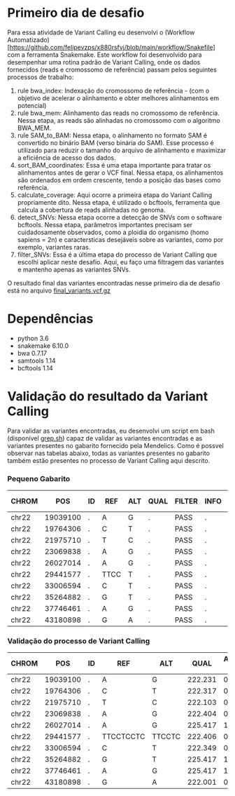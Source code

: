 # Primeiro dia de desafio

Para essa atividade de Variant Calling eu desenvolvi o (Workflow Automatizado)[https://github.com/felipevzps/x880rsfvj/blob/main/workflow/Snakefile] com a ferramenta Snakemake. Este workflow foi desenvolvido para desempenhar uma rotina padrão de Variant Calling, onde os dados fornecidos (reads e cromossomo de referência) passam pelos seguintes processos de trabalho:

1) rule bwa_index: Indexação do cromossomo de referência - (com o objetivo de acelerar o alinhamento e obter melhores alinhamentos em potencial)
2) rule bwa_mem: Alinhamento das reads no cromossomo de referência. Nessa etapa, as reads são alinhadas no cromossomo com o algoritmo BWA_MEM. 
3) rule SAM_to_BAM: Nessa etapa, o alinhamento no formato SAM é convertido no binário BAM (verso binária do SAM). Esse processo é utilizado para reduzir o tamanho do arquivo de alinhamento e maximizar a eficiência de acesso dos dados.
4) sort_BAM_coordinates: Essa é uma etapa importante para tratar os alinhamentos antes de gerar o VCF final. Nessa etapa, os alinhamentos são ordenados em ordem crescente, tendo a posição das bases como referência.
5) calculate_coverage: Aqui ocorre a primeira etapa do Variant Calling propriamente dito. Nessa etapa, é utilizado o bcftools, ferramenta que calcula a cobertura de reads alinhadas no genoma.
6) detect_SNVs: Nessa etapa ocorre a detecção de SNVs com o software bcftools. Nessa etapa, parâmetros importantes precisam ser cuidadosamente observados, como a ploidia do organismo (homo sapiens = 2n) e caractersticas desejáveis sobre as variantes, como por exemplo, variantes raras.
7) filter_SNVs: Essa é a última etapa do processo de Variant Calling que escolhi aplicar neste desafio. Aqui, eu faço uma filtragem das variantes e mantenho apenas as variantes SNVs. 

O resultado final das variantes encontradas nesse primeiro dia de desafio está no arquivo [final_variants.vcf.gz](https://github.com/felipevzps/x880rsfvj/blob/main/dia_1/final_variants.vcf.gz)

# Dependências

- python 3.6
- snakemake 6.10.0
- bwa 0.7.17
- samtools 1.14
- bcftools 1.14

# Validação do resultado da Variant Calling

Para validar as variantes encontradas, eu desenvolvi um script em bash (disponível [grep.sh](https://github.com/felipevzps/x880rsfvj/blob/main/data/grep.sh)) capaz de validar as variantes encontradas e as variantes presentes no gabarito fornecido pela Mendelics. Como é possvel observar nas tabelas abaixo, todas as variantes presentes no gabarito também estão presentes no processo de Variant Calling aqui descrito.

### Pequeno Gabarito
| CHROM  | POS | ID | REF | ALT | QUAL | FILTER | INFO | FORMAT | AMOSTRA-LBB |
| ------------- | ------------- | ------------- | ------------- | ------------- | ------------- | ------------- | ------------- | ------------- |  ------------- |
| chr22 | 19039100 | . | A | G | . | PASS  | .  | GT | 0/1  |
| chr22 | 19764306 | . | C | T | . | PASS  | .  | GT | 0/1  |
| chr22 | 21975710 | . | T | C | . | PASS  | .  | GT | 0/1  |
| chr22 | 23069838 | . | A | G | . | PASS  | .  | GT | 0/1  |
| chr22 | 26027014 | . | A | G | . | PASS  | .  | GT | 1/1  |
| chr22 | 29441577 | . | TTCC | T | . | PASS  | .  | GT | 0/1  |
| chr22 | 33006594 | . | C | T | . | PASS  | .  | GT | 0/1  |
| chr22 | 35264882 | . | G | T | . | PASS  | .  | GT | 1/1  |
| chr22 | 37746461 | . | A | G | . | PASS  | .  | GT | 1/1  |
| chr22 | 43180898 | . | G | A | . | PASS  | .  | GT | 0/1  |

### Validação do processo de Variant Calling
| CHROM  | POS | ID | REF | ALT | QUAL | AMOSTRA-LBB |
| ------------- | ------------- | ------------- | ------------- | ------------- | ------------- | ------------- |
| chr22 | 19039100 | . | A | G | 222.231 | 0/1  |
| chr22 | 19764306 | . | C | T | 222.317 | 0/1  |
| chr22 | 21975710 | . | T | C | 222.103 | 0/1  |
| chr22 | 23069838 | . | A | G | 222.404 | 0/1  |
| chr22 | 26027014 | . | A | G | 225.417 | 1/1  |
| chr22 | 29441577 | . | TTCCTCCTC | TTCCTC | 222.406 |0/1  |
| chr22 | 33006594 | . | C | T | 222.349 | 0/1  |
| chr22 | 35264882 | . | G | T | 225.417 | 1/1  |
| chr22 | 37746461 | . | A | G | 225.417 | 1/1  |
| chr22 | 43180898 | . | G | A | 222.001 | 0/1  |
